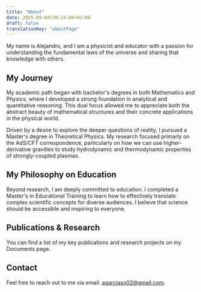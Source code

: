 ```yaml
---
title: "About"
date: 2025-09-04T20:24:04+02:00
draft: false
translationKey: "aboutPage"
---
```

My name is Alejandro, and I am a physicist and educator with a passion for understanding the fundamental laws of the universe and sharing that knowledge with others.

## My Journey

My academic path began with bachelor's degrees in both Mathematics and Physics, where I developed a strong foundation in analytical and quantitative reasoning. This dual focus allowed me to appreciate both the abstract beauty of mathematical structures and their concrete applications in the physical world.

Driven by a desire to explore the deeper questions of reality, I pursued a Master's degree in Theoretical Physics. My research focused primarly on the AdS/CFT correspondence, particularly on how we can use higher-derivative gravities to study hydrodynamic and thermodynamic properties of strongly-coupled plasmas.

## My Philosophy on Education

Beyond research, I am deeply committed to education. I completed a Master's in Educational Training to learn how to effectively translate complex scientific concepts for diverse audiences. I believe that science should be accessible and inspiring to everyone.

## Publications & Research

You can find a list of my key publications and research projects on my Documents page.

## Contact

Feel free to reach out to me via email: agarciaso02@gmail.com.